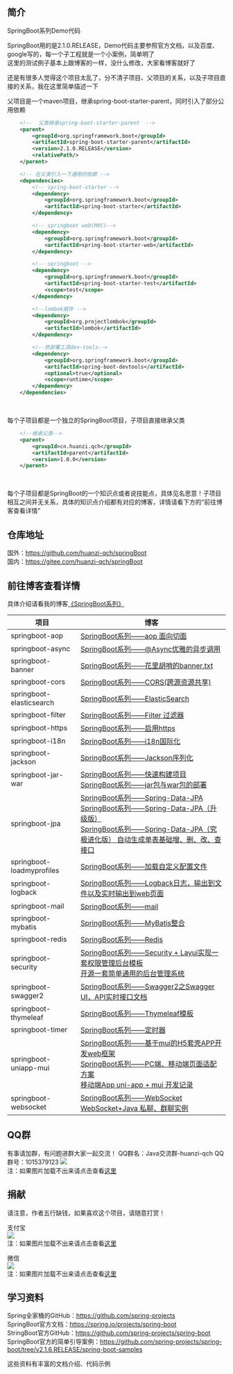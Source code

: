 ## 简介<br/> 
SpringBoot系列Demo代码<br/>

SpringBoot用的是2.1.0.RELEASE，Demo代码主要参照官方文档，以及百度、google写的，每一个子工程就是一个小案例，简单明了<br/>
这里的测试例子基本上跟博客的一样，没什么修改，大家看博客就好了<br/>

还是有很多人觉得这个项目太乱了，分不清子项目、父项目的关系，以及子项目直接的关系，我在这里简单描述一下<br/>

父项目是一个maven项目，继承spring-boot-starter-parent，同时引入了部分公用依赖<br/>
```xml
    <!--  父类继承spring-boot-starter-parent  -->
    <parent>
        <groupId>org.springframework.boot</groupId>
        <artifactId>spring-boot-starter-parent</artifactId>
        <version>2.1.0.RELEASE</version>
        <relativePath/>
    </parent>

    <!-- 在父类引入一下通用的依赖 -->
    <dependencies>
        <!-- spring-boot-starter -->
        <dependency>
            <groupId>org.springframework.boot</groupId>
            <artifactId>spring-boot-starter</artifactId>
        </dependency>

        <!-- springboot web(MVC)-->
        <dependency>
            <groupId>org.springframework.boot</groupId>
            <artifactId>spring-boot-starter-web</artifactId>
        </dependency>

        <!-- springboot -->
        <dependency>
            <groupId>org.springframework.boot</groupId>
            <artifactId>spring-boot-starter-test</artifactId>
            <scope>test</scope>
        </dependency>

        <!--lombok插件 -->
        <dependency>
            <groupId>org.projectlombok</groupId>
            <artifactId>lombok</artifactId>
        </dependency>

        <!--热部署工具dev-tools-->
        <dependency>
            <groupId>org.springframework.boot</groupId>
            <artifactId>spring-boot-devtools</artifactId>
            <optional>true</optional>
            <scope>runtime</scope>
        </dependency>
    </dependencies>
```
<br/>

每个子项目都是一个独立的SpringBoot项目，子项目直接继承父类<br/>
```xml
    <!--继承父类-->
    <parent>
        <groupId>cn.huanzi.qch</groupId>
        <artifactId>parent</artifactId>
        <version>1.0.0</version>
    </parent>
```
<br/>

每个子项目都是SpringBoot的一个知识点或者说技能点，具体见名思意！子项目相互之间并无关系，具体的知识点介绍都有对应的博客，详情请看下方的“前往博客查看详情”

## 仓库地址<br/> 
国外：https://github.com/huanzi-qch/springBoot<br/> 
国内：https://gitee.com/huanzi-qch/springBoot<br/> 

## 前往博客查看详情<br/> 
具体介绍请看我的博客[《SpringBoot系列》](https://www.cnblogs.com/huanzi-qch/category/1355280.html) <br/>

| 项目 | 博客 |
|  ----  | ----  |
| springboot-aop | [SpringBoot系列——aop 面向切面](https://www.cnblogs.com/huanzi-qch/p/9916478.html) |
| springboot-async | [SpringBoot系列——@Async优雅的异步调用](https://www.cnblogs.com/huanzi-qch/p/11231041.html) |
| springboot-banner | [SpringBoot系列——花里胡哨的banner.txt](https://www.cnblogs.com/huanzi-qch/p/9916784.html) |
| springboot-cors | [SpringBoot系列——CORS(跨源资源共享)](https://www.cnblogs.com/huanzi-qch/p/11171734.html) |
| springboot-elasticsearch | [SpringBoot系列——ElasticSearch](https://www.cnblogs.com/huanzi-qch/p/11586205.html) |
| springboot-filter | [SpringBoot系列——Filter 过滤器](https://www.cnblogs.com/huanzi-qch/p/11239167.html) |
| springboot-https | [SpringBoot系列——启用https](https://www.cnblogs.com/huanzi-qch/p/12133872.html) |
| springboot-i18n | [SpringBoot系列——i18n国际化](https://www.cnblogs.com/huanzi-qch/p/10000324.html) |
| springboot-jackson | [SpringBoot系列——Jackson序列化](https://www.cnblogs.com/huanzi-qch/p/11301453.html) |
| springboot-jar-war | [SpringBoot系列——快速构建项目](https://www.cnblogs.com/huanzi-qch/p/9946591.html)<br/> [SpringBoot系列——jar包与war包的部署](https://www.cnblogs.com/huanzi-qch/p/9948060.html) |
| springboot-jpa | [SpringBoot系列——Spring-Data-JPA](https://www.cnblogs.com/huanzi-qch/p/9970545.html)<br/> [SpringBoot系列——Spring-Data-JPA（升级版）](https://www.cnblogs.com/huanzi-qch/p/9984261.html)<br/> [SpringBoot系列——Spring-Data-JPA（究极进化版） 自动生成单表基础增、删、改、查接口](https://www.cnblogs.com/huanzi-qch/p/10281773.html) |
| springboot-loadmyprofiles | [SpringBoot系列——加载自定义配置文件](https://www.cnblogs.com/huanzi-qch/p/11122107.html) |
| springboot-logback | [SpringBoot系列——Logback日志，输出到文件以及实时输出到web页面](https://www.cnblogs.com/huanzi-qch/p/11041300.html) |
| springboot-mail | [SpringBoot系列——mail](https://www.cnblogs.com/huanzi-qch/p/9957987.html) |
| springboot-mybatis | [SpringBoot系列——MyBatis整合](https://www.cnblogs.com/huanzi-qch/p/10065136.html) |
| springboot-redis | [SpringBoot系列——Redis](https://www.cnblogs.com/huanzi-qch/p/10239888.html) |
| springboot-security | [SpringBoot系列——Security + Layui实现一套权限管理后台模板](https://www.cnblogs.com/huanzi-qch/p/11226705.html)<br/> [开源一套简单通用的后台管理系统](https://www.cnblogs.com/huanzi-qch/p/11534203.html) |
| springboot-swagger2 | [SpringBoot系列——Swagger2之Swagger UI，API实时接口文档](https://www.cnblogs.com/huanzi-qch/p/9964498.html) |
| springboot-thymeleaf | [SpringBoot系列——Thymeleaf模板](https://www.cnblogs.com/huanzi-qch/p/9930390.html) |
| springboot-timer | [SpringBoot系列——定时器](https://www.cnblogs.com/huanzi-qch/p/9916079.html) |
| springboot-uniapp-mui | [SpringBoot系列——基于mui的H5套壳APP开发web框架](https://www.cnblogs.com/huanzi-qch/p/12727209.html)<br/> [SpringBoot系列——PC端、移动端页面适配方案](https://www.cnblogs.com/huanzi-qch/p/12053799.html)<br/> [移动端App uni-app + mui 开发记录](https://www.cnblogs.com/huanzi-qch/p/11972723.html) |
| springboot-websocket | [SpringBoot系列——WebSocket](https://www.cnblogs.com/huanzi-qch/p/9952578.html)<br/> [WebSocket+Java 私聊、群聊实例](https://www.cnblogs.com/huanzi-qch/p/9889521.html) |

## QQ群<br/>
有事请加群，有问题进群大家一起交流！
QQ群名：Java交流群-huanzi-qch
QQ群号：1015379123
![](http://huanzi-qch.gitee.io/file-server/images/qq.png) 
<br/>注：如果图片加载不出来请点击查看[这里](http://huanzi-qch.gitee.io/file-server/images/qq.png)

## 捐献<br/>
请注意，作者五行缺钱，如果喜欢这个项目，请随意打赏！

支付宝<br/>
![](http://huanzi-qch.gitee.io/file-server/images/zhifubao.png) 
<br/>注：如果图片加载不出来请点击查看[这里](http://huanzi-qch.gitee.io/file-server/images/zhifubao.png) 

微信<br/>
![](http://huanzi-qch.gitee.io/file-server/images/weixin.png) 
<br/>注：如果图片加载不出来请点击查看[这里](http://huanzi-qch.gitee.io/file-server/images/weixin.png) 

## 学习资料<br/>
Spring全家桶的GitHub：https://github.com/spring-projects <br/>
SpringBoot官方文档：https://spring.io/projects/spring-boot <br/>
StringBoot官方GitHub：https://github.com/spring-projects/spring-boot <br/>
SpringBoot官方的简单引导案例：https://github.com/spring-projects/spring-boot/tree/v2.1.6.RELEASE/spring-boot-samples <br/>

这些资料有丰富的文档介绍、代码示例 <br/>